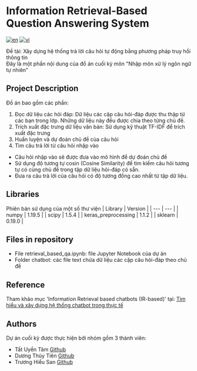 # Information Retrieval-Based Question Answering System
[![en](https://img.shields.io/badge/lang-en-blue.svg)](https://github.com/TUT888/QuestionAnsweringSystem/blob/main/README.md)
[![vi](https://img.shields.io/badge/lang-vi-red.svg)](https://github.com/TUT888/QuestionAnsweringSystem/blob/main/README.vi.md)

Đề tài: Xây dựng hệ thống trả lời câu hỏi tự động bằng phương pháp truy hồi thông tin <br>
Đây là một phần nội dung của đồ án cuối kỳ môn "Nhập môn xử lý ngôn ngữ tự nhiên" <br>

## Project Description

Đồ án bao gồm các phần:

1. Đọc dữ liệu các hỏi đáp: Dữ liệu các cặp câu hỏi-đáp được thu thập từ các bạn trong lớp. Những dữ liệu này đều được chia theo từng chủ đề.
2. Trích xuất đặc trưng dữ liệu văn bản: Sử dụng kỹ thuật TF-IDF để trích xuất đặc trưng
3. Huấn luyện và dự đoán chủ đề của câu hỏi
4. Tìm câu trả lời từ câu hỏi nhập vào
- Câu hỏi nhập vào sẽ được đưa vào mô hình để dự đoán chủ đề
- Sử dụng độ tương tự cosin (Cosine Similarity) để tìm kiếm câu hỏi tương tự có cùng chủ đề trong tập dữ liệu hỏi-đáp có sẵn.
- Đưa ra câu trả lời của câu hỏi có độ tương đồng cao nhất từ tập dữ liệu.

## Libraries
Phiên bản sử dụng của một số thư viện
| Library | Version |
| --- | --- | 
| numpy | 1.19.5 |
| scipy | 1.5.4 |
| keras_preprocessing | 1.1.2 |
| sklearn | 0.19.0 |

## Files in repository
- File retrieval_based_qa.ipynb: file Jupyter Notebook của dự án
- Folder chatbot: các file text chứa dữ liệu các cặp câu hỏi-đáp theo chủ đề
  
## Reference 
Tham khảo mục 'Information Retrieval based chatbots (IR-based)' tại: [Tìm hiểu và xây dựng hệ thống chatbot trong thực tế](https://viblo.asia/p/tim-hieu-va-xay-dung-cac-he-thong-chatbot-trong-thuc-the-XL6lA8D4Zek)

## Authors
Dự án cuối kỳ được thực hiện bởi nhóm gồm 3 thành viên:
- Tất Uyển Tâm [Github](https://github.com/TUT888)
- Dương Thủy Tiên [Github](https://github.com/tienduong-21)
- Trương Hiểu San [Github](https://github.com/hs0512)

